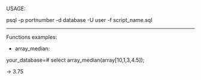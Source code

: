 USAGE:

psql -p portnumber -d database -U user -f script_name.sql


***
Functions examples:



* array_median:

your_database=# select array_median(array[10,1,3,4.5]);

-> 3.75
